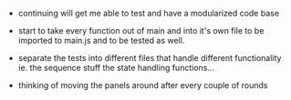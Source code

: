 - continuing will get me able to test and have a modularized code base


- start to take every function out of main and into it's own file to be imported to main.js and to be tested as well. 
- separate the tests into different files that handle different functionality ie. the sequence stuff the state handling functions...

- thinking of moving the panels around after every couple of rounds
